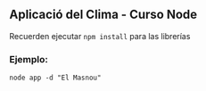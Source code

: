 ## Aplicació del Clima - Curso Node


Recuerden ejecutar ```npm install``` para las librerías


### Ejemplo:
```
node app -d "El Masnou"
```